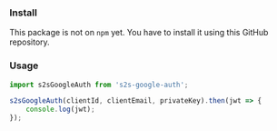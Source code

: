 ### Install
This package is not on `npm` yet. You have to install it using this GitHub repository.

### Usage
```javascript
import s2sGoogleAuth from 's2s-google-auth';

s2sGoogleAuth(clientId, clientEmail, privateKey).then(jwt => {
    console.log(jwt);
});
```